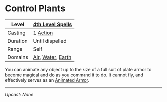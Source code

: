 # Control Plants

| Level    | [4th Level Spells](4th%20Level%20Spells.md)                                                                                    |
| -------- | ------------------------------------------------------------------------------------------------------------------------------ |
| Casting  | 1 [Action](../../../../Game%20Procedures/Action.md)                                                                            |
| Duration | Until dispelled                                                                                                                |
| Range    | Self                                                                                                                           |
| Domains  | [Air](../../../Spell%20Domains/Air.md), [Water](../../../Spell%20Domains/Water.md), [Earth](../../../Spell%20Domains/Earth.md) |

You can animate any object up to the size of a full suit of plate armor to become magical and do as you command it to do. It cannot fly, and effectively serves as an [Animated Armor](../../../../Resources%20for%20GMs/Creatures/Level%202/Animated%20Armor.md).

---
*Upcast: None*
